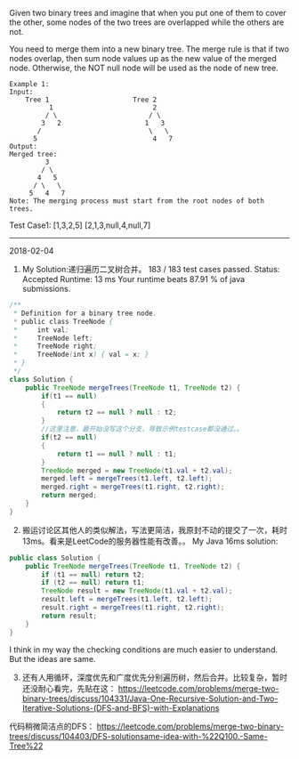 Given two binary trees and imagine that when you put one of them to cover the other, some nodes of the two trees are overlapped while the others are not.

You need to merge them into a new binary tree. The merge rule is that if two nodes overlap, then sum node values up as the new value of the merged node. Otherwise, the NOT null node will be used as the node of new tree.
```
Example 1:
Input: 
	Tree 1                     Tree 2                  
          1                         2                             
         / \                       / \                            
        3   2                     1   3                        
       /                           \   \                      
      5                             4   7                  
Output: 
Merged tree:
	     3
	    / \
	   4   5
	  / \   \ 
	 5   4   7
Note: The merging process must start from the root nodes of both trees.
```
Test Case1:
[1,3,2,5]
[2,1,3,null,4,null,7]

***
2018-02-04
1. My Solution:递归遍历二叉树合并。
183 / 183 test cases passed.
Status: Accepted
Runtime: 13 ms
Your runtime beats 87.91 % of java submissions.

```java
/**
 * Definition for a binary tree node.
 * public class TreeNode {
 *     int val;
 *     TreeNode left;
 *     TreeNode right;
 *     TreeNode(int x) { val = x; }
 * }
 */
class Solution {
    public TreeNode mergeTrees(TreeNode t1, TreeNode t2) {
        if(t1 == null)
        {
            return t2 == null ? null : t2;
        }
        //这里注意，最开始没写这个分支，导致示例testcase都没通过。。
        if(t2 == null)
        {
            return t1 == null ? null : t1;
        }
        TreeNode merged = new TreeNode(t1.val + t2.val);
        merged.left = mergeTrees(t1.left, t2.left);
        merged.right = mergeTrees(t1.right, t2.right);
        return merged;
    }
}
```


2. 搬运讨论区其他人的类似解法，写法更简洁，我原封不动的提交了一次，耗时13ms。看来是LeetCode的服务器性能有改善。。
My Java 16ms solution:
```java
public class Solution {
    public TreeNode mergeTrees(TreeNode t1, TreeNode t2) {
        if (t1 == null) return t2;
        if (t2 == null) return t1;
        TreeNode result = new TreeNode(t1.val + t2.val);
        result.left = mergeTrees(t1.left, t2.left);
        result.right = mergeTrees(t1.right, t2.right);
        return result;
    }
}
```
I think in my way the checking conditions are much easier to understand. But the ideas are same.


3. 还有人用循环，深度优先和广度优先分别遍历树，然后合并。比较复杂，暂时还没耐心看完，先贴在这：
https://leetcode.com/problems/merge-two-binary-trees/discuss/104331/Java-One-Recursive-Solution-and-Two-Iterative-Solutions-(DFS-and-BFS)-with-Explanations

代码稍微简洁点的DFS：
https://leetcode.com/problems/merge-two-binary-trees/discuss/104403/DFS-solutionsame-idea-with-%22Q100.-Same-Tree%22
